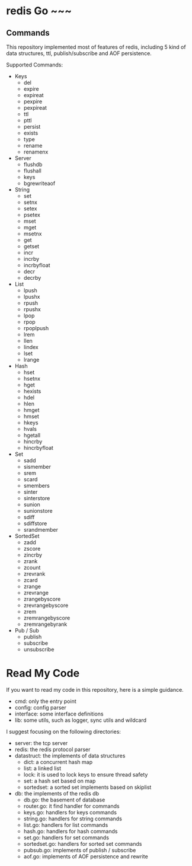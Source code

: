 # redis Go ~~~

## Commands

This repository implemented most of features of redis, including 5 kind of data structures, ttl, publish/subscribe and AOF persistence.

Supported Commands:

- Keys
    - del
    - expire
    - expireat
    - pexpire
    - pexpireat
    - ttl
    - pttl
    - persist
    - exists
    - type
    - rename
    - renamenx
- Server
    - flushdb
    - flushall
    - keys
    - bgrewriteaof
- String
    - set
    - setnx
    - setex
    - psetex
    - mset
    - mget
    - msetnx
    - get
    - getset
    - incr
    - incrby
    - incrbyfloat
    - decr
    - decrby
- List
    - lpush
    - lpushx
    - rpush
    - rpushx
    - lpop
    - rpop
    - rpoplpush
    - lrem
    - llen
    - lindex
    - lset
    - lrange
- Hash
    - hset
    - hsetnx
    - hget
    - hexists
    - hdel
    - hlen
    - hmget
    - hmset
    - hkeys
    - hvals
    - hgetall
    - hincrby
    - hincrbyfloat
- Set
    - sadd
    - sismember
    - srem
    - scard
    - smembers
    - sinter
    - sinterstore
    - sunion
    - sunionstore
    - sdiff
    - sdiffstore
    - srandmember
- SortedSet
    - zadd
    - zscore
    - zincrby
    - zrank
    - zcount
    - zrevrank
    - zcard
    - zrange
    - zrevrange
    - zrangebyscore
    - zrevrangebyscore
    - zrem
    - zremrangebyscore
    - zremrangebyrank
- Pub / Sub
    - publish
    - subscribe
    - unsubscribe

# Read My Code

If you want to read my code in this repository, here is a simple guidance.

- cmd: only the entry point
- config: config parser 
- interface: some interface definitions
- lib: some utils, such as logger, sync utils and wildcard

I suggest focusing on the following directories:

- server: the tcp server
- redis: the redis protocol parser
- datastruct: the implements of data structures
    - dict: a concurrent hash map
    - list: a linked list
    - lock: it is used to lock keys to ensure thread safety
    - set: a hash set based on map
    - sortedset: a sorted set implements based on skiplist
- db: the implements of the redis db
    - db.go: the basement of database
    - router.go: it find handler for commands 
    - keys.go: handlers for keys commands
    - string.go: handlers for string commands
    - list.go: handlers for list commands
    - hash.go: handlers for hash commands
    - set.go: handlers for set commands
    - sortedset.go: handlers for sorted set commands
    - pubsub.go: implements of publish / subscribe
    - aof.go: implements of AOF persistence and rewrite
